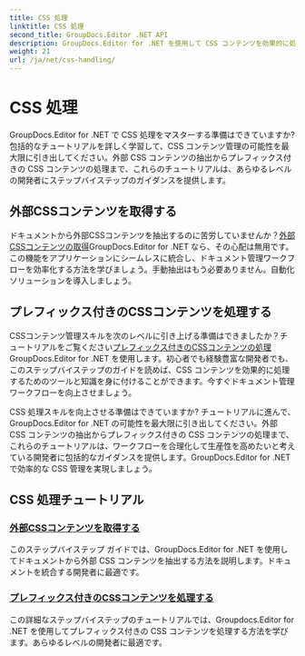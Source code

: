 ```yaml
---
title: CSS 処理
linktitle: CSS 処理
second_title: GroupDocs.Editor .NET API
description: GroupDocs.Editor for .NET を使用して CSS コンテンツを効果的に処理する方法を学びます。外部 CSS コンテンツを抽出し、プレフィックス付きの CSS コンテンツを簡単に処理します。
weight: 21
url: /ja/net/css-handling/
---
```


# CSS 処理


GroupDocs.Editor for .NET で CSS 処理をマスターする準備はできていますか? 包括的なチュートリアルを詳しく学習して、CSS コンテンツ管理の可能性を最大限に引き出してください。外部 CSS コンテンツの抽出からプレフィックス付きの CSS コンテンツの処理まで、これらのチュートリアルは、あらゆるレベルの開発者にステップバイステップのガイダンスを提供します。

## 外部CSSコンテンツを取得する

ドキュメントから外部CSSコンテンツを抽出するのに苦労していませんか？[外部CSSコンテンツの取得](./get-external-css-content/)GroupDocs.Editor for .NET なら、その心配は無用です。この機能をアプリケーションにシームレスに統合し、ドキュメント管理ワークフローを効率化する方法を学びましょう。手動抽出はもう必要ありません。自動化ソリューションを導入しましょう。

## プレフィックス付きのCSSコンテンツを処理する

CSSコンテンツ管理スキルを次のレベルに引き上げる準備はできましたか？チュートリアルをご覧ください[プレフィックス付きのCSSコンテンツの処理](./handle-css-content-with-prefix/)GroupDocs.Editor for .NET を使用します。初心者でも経験豊富な開発者でも、このステップバイステップのガイドを読めば、CSS コンテンツを効果的に処理するためのツールと知識を身に付けることができます。今すぐドキュメント管理ワークフローを向上させましょう。

CSS 処理スキルを向上させる準備はできていますか? チュートリアルに進んで、GroupDocs.Editor for .NET の可能性を最大限に引き出してください。外部 CSS コンテンツの抽出からプレフィックス付きの CSS コンテンツの処理まで、これらのチュートリアルは、ワークフローを合理化して生産性を高めたいと考えている開発者に包括的なガイダンスを提供します。GroupDocs.Editor for .NET で効率的な CSS 管理を実現しましょう。 
## CSS 処理チュートリアル
### [外部CSSコンテンツを取得する](./get-external-css-content/)
このステップバイステップ ガイドでは、GroupDocs.Editor for .NET を使用してドキュメントから外部 CSS コンテンツを抽出する方法を説明します。ドキュメントを統合する開発者に最適です。
### [プレフィックス付きのCSSコンテンツを処理する](./handle-css-content-with-prefix/)
この詳細なステップバイステップのチュートリアルでは、Groupdocs.Editor for .NET を使用してプレフィックス付きの CSS コンテンツを処理する方法を学びます。あらゆるレベルの開発者に最適です。
